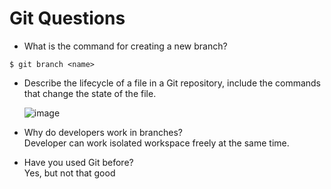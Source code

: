 # Git Questions

- What is the command for creating a new branch?

~~~
$ git branch <name>
~~~

- Describe the lifecycle of a file in a Git repository, include the commands that change the state of the file.

    ![image](https://user-images.githubusercontent.com/15958325/118755827-90e4e780-b8a4-11eb-8a34-02417c41d4d2.png)  


- Why do developers work in branches?  
    Developer can work isolated workspace freely at the same time.  


- Have you used Git before?  
    Yes, but not that good
